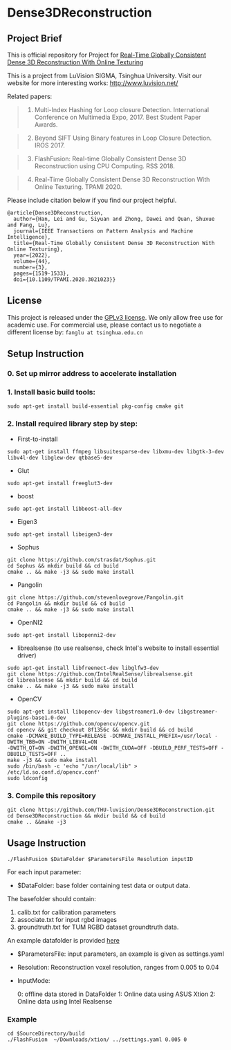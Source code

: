 # Dense3DReconstruction
## Project Brief
This is official repository for Project for [Real-Time Globally Consistent Dense 3D Reconstruction With Online Texturing](https://ieeexplore.ieee.org/document/9184935)

This is a project from LuVision SIGMA, Tsinghua University. Visit our website for more interesting works: http://www.luvision.net/

Related papers:

> 1.  Multi-Index Hashing for Loop closure Detection. International Conference on Multimedia Expo, 2017. Best Student Paper Awards. 

> 2.  Beyond SIFT Using Binary features in Loop Closure Detection. IROS 2017. 

> 3.  FlashFusion: Real-time Globally Consistent Dense 3D Reconstruction using CPU Computing. RSS 2018.

> 4.  Real-Time Globally Consistent Dense 3D Reconstruction With Online Texturing. TPAMI 2020.

Please include citation below if you find our project helpful. 
```
@article{Dense3DReconstruction,
  author={Han, Lei and Gu, Siyuan and Zhong, Dawei and Quan, Shuxue and Fang, Lu},
  journal={IEEE Transactions on Pattern Analysis and Machine Intelligence}, 
  title={Real-Time Globally Consistent Dense 3D Reconstruction With Online Texturing}, 
  year={2022},
  volume={44},
  number={3},
  pages={1519-1533},
  doi={10.1109/TPAMI.2020.3021023}}
```

## License
This project is released under the [GPLv3 license](LICENSE). We only allow free use for academic use. For commercial use, please contact us to negotiate a different license by: `fanglu at tsinghua.edu.cn`

## Setup Instruction  ################################################################

### 0. Set up mirror address to accelerate installation

### 1. Install basic build tools:
```
sudo apt-get install build-essential pkg-config cmake git
```
### 2. Install required library step by step:

* First-to-install
```
sudo apt-get install ffmpeg libsuitesparse-dev libxmu-dev libgtk-3-dev libv4l-dev libglew-dev qtbase5-dev
```
* Glut
```
sudo apt-get install freeglut3-dev
```
* boost
```
sudo apt-get install libboost-all-dev
```
* Eigen3
```
sudo apt-get install libeigen3-dev
```
* Sophus
```
git clone https://github.com/strasdat/Sophus.git
cd Sophus && mkdir build && cd build
cmake .. && make -j3 && sudo make install
```
* Pangolin
```
git clone https://github.com/stevenlovegrove/Pangolin.git
cd Pangolin && mkdir build && cd build
cmake .. && make -j3 && sudo make install
```
* OpenNI2
```
sudo apt-get install libopenni2-dev
```
* librealsense (to use realsense, check Intel's website to install essential driver)
```
sudo apt-get install libfreenect-dev libglfw3-dev
git clone https://github.com/IntelRealSense/librealsense.git
cd librealsense && mkdir build && cd build
cmake .. && make -j3 && sudo make install
```
* OpenCV 

```
sudo apt-get install libopencv-dev libgstreamer1.0-dev libgstreamer-plugins-base1.0-dev
git clone https://github.com/opencv/opencv.git
cd opencv && git checkout 8f1356c && mkdir build && cd build
cmake -DCMAKE_BUILD_TYPE=RELEASE -DCMAKE_INSTALL_PREFIX=/usr/local -DWITH_TBB=ON -DWITH_LIBV4L=ON
-DWITH_QT=ON -DWITH_OPENGL=ON -DWITH_CUDA=OFF -DBUILD_PERF_TESTS=OFF -DBUILD_TESTS=OFF ..
make -j3 && sudo make install
sudo /bin/bash -c 'echo "/usr/local/lib" > /etc/ld.so.conf.d/opencv.conf' 
sudo ldconfig
```

### 3. Compile this repository
```
git clone https://github.com/THU-luvision/Dense3DReconstruction.git
cd Dense3DReconstruction && mkdir build && cd build
cmake .. &&make -j3
```

## Usage Instruction ##############################################################
```
./FlashFusion $DataFolder $ParametersFile Resolution inputID
```
For each input parameter:

* $DataFolder: base folder containing test data or output data. 

The basefolder should contain:
1.  calib.txt for calibration parameters
2.  associate.txt for input rgbd images
3.  groundtruth.txt for TUM RGBD dataset groundtruth data.

An example datafolder is provided [here](https://cloud.tsinghua.edu.cn/f/aee4461a1fd9478b8c7a/) 

* $ParametersFile: input parameters, an example is given as settings.yaml

* Resolution: Reconstruction voxel resolution, ranges from 0.005 to 0.04

* InputMode:

  0: offline data stored in DataFolder
  1: Online data using ASUS Xtion
  2: Online data using Intel Realsense
  
### Example
```
cd $SourceDirectory/build
./FlashFusion  ~/Downloads/xtion/ ../settings.yaml 0.005 0
```
